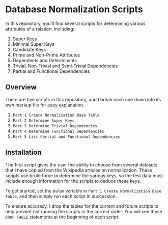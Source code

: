 
# Database Normalization Scripts 

In this repository, you'll find several scripts for determining various attributes of a relation, including:

1) Super Keys
2) Minimal Super Keys
3) Candidate Keys
4) Prime and Non-Prime Attributes 
5) Dependents and Determinants
6) Trivial, Non-Trivial and Semi-Trivial Dependencies 
7) Partial and Functional Dependencies


## Overview 

There are five scripts in this repository, and I break each one down into its own markup file for easy explanation.   

1) `Part 1 Create Normalization Base Table`
2) `Part 2 Determine Super Keys`
3) `Part 3 Determine Trivial Dependencies`
4) `Part 4 Determine Functional Dependencies`
5) `Part 5 List Partial and Functional Dependencies` 


## Installation

The first script gives the user the ability to choose from several datasets that I have copied from the Wikipedia articles on normalization.  These scripts use brute force to determine the various keys, so the test data must include enough information for the scripts to deduce these keys.

To get started, set the `@vRun` variable in `Part 1 Create Normalization Base Table`, and then simply run each script in succession.  

To ensure accuracy, I drop the tables for the current and future scripts to help prevent not running the scripts in the correct order.  You will see these `DROP TABLE` statements at the beginning of each script.
